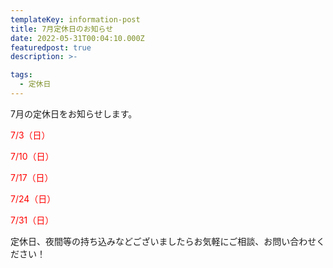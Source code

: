 ```yaml
---
templateKey: information-post
title: 7月定休日のお知らせ
date: 2022-05-31T00:04:10.000Z
featuredpost: true
description: >-

tags:
  - 定休日
---
```


7月の定休日をお知らせします。

<span style="color: red;">7/3（日）</span>

<span style="color: red;">7/10（日）</span>

<span style="color: red;">7/17（日）</span>

<span style="color: red;">7/24（日）</span>

<span style="color: red;">7/31（日）</span>


定休日、夜間等の持ち込みなどございましたらお気軽にご相談、お問い合わせください！